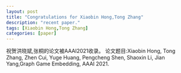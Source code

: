 ```yaml
---
layout: post
title: "Congratulations for Xiaobin Hong,Tong Zhang"
description: "recent paper."
tags: [Xiaobin Hong,Tong Zhang]
categories: [paper]
---
```

祝贺洪晓斌,张桐的论文被AAAI2021收录。
论文题目:Xiaobin Hong, Tong Zhang, Zhen Cui, Yuge Huang, Pengcheng Shen, Shaoxin Li, Jian Yang,Graph Game Embedding, AAAI 2021.

